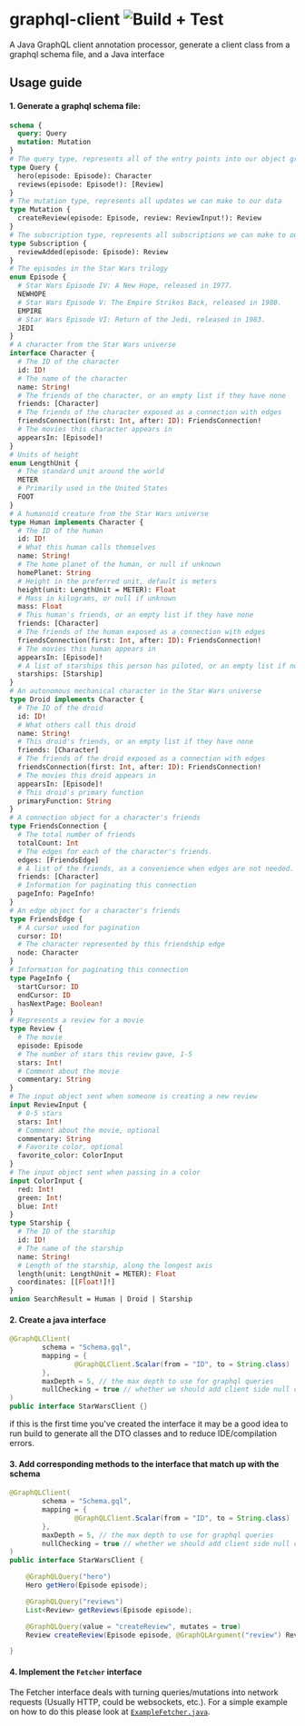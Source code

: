 # graphql-client ![Build + Test](https://github.com/JacobMountain/graphql-client/workflows/Build%20+%20Test/badge.svg)
A Java GraphQL client annotation processor, generate a client class from a graphql schema file, and a Java interface

## Usage guide
#### 1. Generate a graphql schema file:
```GraphQL
schema {
  query: Query
  mutation: Mutation
}
# The query type, represents all of the entry points into our object graph
type Query {
  hero(episode: Episode): Character
  reviews(episode: Episode!): [Review]
}
# The mutation type, represents all updates we can make to our data
type Mutation {
  createReview(episode: Episode, review: ReviewInput!): Review
}
# The subscription type, represents all subscriptions we can make to our data
type Subscription {
  reviewAdded(episode: Episode): Review
}
# The episodes in the Star Wars trilogy
enum Episode {
  # Star Wars Episode IV: A New Hope, released in 1977.
  NEWHOPE
  # Star Wars Episode V: The Empire Strikes Back, released in 1980.
  EMPIRE
  # Star Wars Episode VI: Return of the Jedi, released in 1983.
  JEDI
}
# A character from the Star Wars universe
interface Character {
  # The ID of the character
  id: ID!
  # The name of the character
  name: String!
  # The friends of the character, or an empty list if they have none
  friends: [Character]
  # The friends of the character exposed as a connection with edges
  friendsConnection(first: Int, after: ID): FriendsConnection!
  # The movies this character appears in
  appearsIn: [Episode]!
}
# Units of height
enum LengthUnit {
  # The standard unit around the world
  METER
  # Primarily used in the United States
  FOOT
}
# A humanoid creature from the Star Wars universe
type Human implements Character {
  # The ID of the human
  id: ID!
  # What this human calls themselves
  name: String!
  # The home planet of the human, or null if unknown
  homePlanet: String
  # Height in the preferred unit, default is meters
  height(unit: LengthUnit = METER): Float
  # Mass in kilograms, or null if unknown
  mass: Float
  # This human's friends, or an empty list if they have none
  friends: [Character]
  # The friends of the human exposed as a connection with edges
  friendsConnection(first: Int, after: ID): FriendsConnection!
  # The movies this human appears in
  appearsIn: [Episode]!
  # A list of starships this person has piloted, or an empty list if none
  starships: [Starship]
}
# An autonomous mechanical character in the Star Wars universe
type Droid implements Character {
  # The ID of the droid
  id: ID!
  # What others call this droid
  name: String!
  # This droid's friends, or an empty list if they have none
  friends: [Character]
  # The friends of the droid exposed as a connection with edges
  friendsConnection(first: Int, after: ID): FriendsConnection!
  # The movies this droid appears in
  appearsIn: [Episode]!
  # This droid's primary function
  primaryFunction: String
}
# A connection object for a character's friends
type FriendsConnection {
  # The total number of friends
  totalCount: Int
  # The edges for each of the character's friends.
  edges: [FriendsEdge]
  # A list of the friends, as a convenience when edges are not needed.
  friends: [Character]
  # Information for paginating this connection
  pageInfo: PageInfo!
}
# An edge object for a character's friends
type FriendsEdge {
  # A cursor used for pagination
  cursor: ID!
  # The character represented by this friendship edge
  node: Character
}
# Information for paginating this connection
type PageInfo {
  startCursor: ID
  endCursor: ID
  hasNextPage: Boolean!
}
# Represents a review for a movie
type Review {
  # The movie
  episode: Episode
  # The number of stars this review gave, 1-5
  stars: Int!
  # Comment about the movie
  commentary: String
}
# The input object sent when someone is creating a new review
input ReviewInput {
  # 0-5 stars
  stars: Int!
  # Comment about the movie, optional
  commentary: String
  # Favorite color, optional
  favorite_color: ColorInput
}
# The input object sent when passing in a color
input ColorInput {
  red: Int!
  green: Int!
  blue: Int!
}
type Starship {
  # The ID of the starship
  id: ID!
  # The name of the starship
  name: String!
  # Length of the starship, along the longest axis
  length(unit: LengthUnit = METER): Float
  coordinates: [[Float!]!]
}
union SearchResult = Human | Droid | Starship
```

#### 2. Create a java interface
```java
@GraphQLClient(
        schema = "Schema.gql",
        mapping = {
                @GraphQLClient.Scalar(from = "ID", to = String.class)
        },
        maxDepth = 5, // the max depth to use for graphql queries
        nullChecking = true // whether we should add client side null checks
)
public interface StarWarsClient {}
```
if this is the first time you've created the interface it may be a good idea to run build to generate all the DTO classes and to reduce IDE/compilation errors. 

#### 3. Add corresponding methods to the interface that match up with the schema
```java
@GraphQLClient(
        schema = "Schema.gql",
        mapping = {
                @GraphQLClient.Scalar(from = "ID", to = String.class)
        },
        maxDepth = 5, // the max depth to use for graphql queries
        nullChecking = true // whether we should add client side null checks
)
public interface StarWarsClient {

    @GraphQLQuery("hero")
    Hero getHero(Episode episode);

    @GraphQLQuery("reviews")
    List<Review> getReviews(Episode episode);

    @GraphQLQuery(value = "createReview", mutates = true)
    Review createReview(Episode episode, @GraphQLArgument("review") ReviewInput input);

}
```
#### 4. Implement the `Fetcher` interface
The Fetcher interface deals with turning queries/mutations into network requests (Usually HTTP, could be websockets, etc.). For a simple example on how to do this please look at [`ExampleFetcher.java`](https://github.com/JacobMountain/graphql-client/blob/develop/example/example-client/src/main/java/co/uk/jacobmountain/ExampleFetcher.java).
